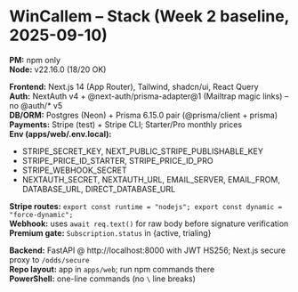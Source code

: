 # WinCallem – Stack (Week 2 baseline, 2025-09-10)

**PM:** npm only  
**Node:** v22.16.0 (18/20 OK)

**Frontend:** Next.js 14 (App Router), Tailwind, shadcn/ui, React Query  
**Auth:** NextAuth v4 + @next-auth/prisma-adapter@1 (Mailtrap magic links) – no @auth/* v5  
**DB/ORM:** Postgres (Neon) + Prisma 6.15.0 pair (@prisma/client + prisma)  
**Payments:** Stripe (test) + Stripe CLI; Starter/Pro monthly prices  
**Env (apps/web/.env.local):**
- STRIPE_SECRET_KEY, NEXT_PUBLIC_STRIPE_PUBLISHABLE_KEY
- STRIPE_PRICE_ID_STARTER, STRIPE_PRICE_ID_PRO
- STRIPE_WEBHOOK_SECRET
- NEXTAUTH_SECRET, NEXTAUTH_URL, EMAIL_SERVER, EMAIL_FROM, DATABASE_URL, DIRECT_DATABASE_URL

**Stripe routes:** `export const runtime = "nodejs"; export const dynamic = "force-dynamic";`  
**Webhook:** uses `await req.text()` for raw body before signature verification  
**Premium gate:** `Subscription.status` in {active, trialing}

**Backend:** FastAPI @ http://localhost:8000 with JWT HS256; Next.js secure proxy to `/odds/secure`  
**Repo layout:** app in `apps/web`; run npm commands there  
**PowerShell:** one-line commands (no `\` line breaks)
